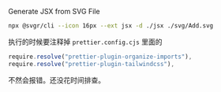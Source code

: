 Generate JSX from SVG File

```bash
npx @svgr/cli --icon 16px --ext jsx -d ./jsx ./svg/Add.svg
```

执行的时候要注释掉 `prettier.config.cjs` 里面的

```javascript
require.resolve("prettier-plugin-organize-imports"),
require.resolve("prettier-plugin-tailwindcss"),
```

不然会报错。还没花时间排查。
